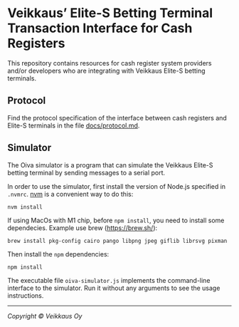 # Veikkaus’ Elite-S Betting Terminal Transaction Interface for Cash Registers

This repository contains resources for cash register system providers and/or developers who are integrating
with Veikkaus Elite-S betting terminals.

## Protocol

Find the protocol specification of the interface between cash registers and Elite-S terminals
in the file [docs/protocol.md].

[docs/protocol.md]: docs/protocol.md

## Simulator

The Oiva simulator is a program that can simulate the Veikkaus Elite-S betting terminal by sending messages
to a serial port.

In order to use the simulator, first install the version of Node.js specified in `.nvmrc`.
[nvm] is a convenient way to do this:

    nvm install

If using MacOs with M1 chip, before `npm install`, you need to install some dependecies. Example use brew (https://brew.sh/):

    brew install pkg-config cairo pango libpng jpeg giflib librsvg pixman

Then install the `npm` dependencies:

    npm install

[nvm]: https://github.com/nvm-sh/nvm

The executable file `oiva-simulator.js` implements the command-line interface to the simulator. Run it without any
arguments to see the usage instructions.

---

_Copyright © Veikkaus Oy_
